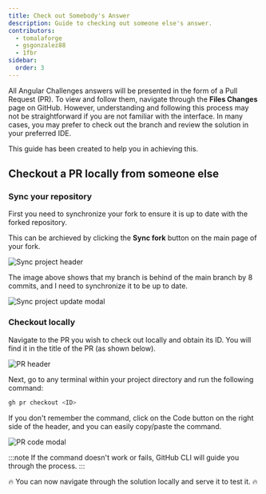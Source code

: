```yaml
---
title: Check out Somebody's Answer
description: Guide to checking out someone else's answer.
contributors:
  - tomalaforge
  - gsgonzalez88
  - 1fbr
sidebar:
  order: 3
---
```


All Angular Challenges answers will be presented in the form of a Pull Request (PR). To view and follow them, navigate through the **Files Changes** page on GitHub. However, understanding and following this process may not be straightforward if you are not familiar with the interface. In many cases, you may prefer to check out the branch and review the solution in your preferred IDE.

This guide has been created to help you in achieving this.

## Checkout a PR locally from someone else

### Sync your repository

First you need to synchronize your fork to ensure it is up to date with the forked repository.

This can be archieved by clicking the **Sync fork** button on the main page of your fork.

![Sync project header](../../../assets/fork-sync.png)

The image above shows that my branch is behind of the main branch by 8 commits, and I need to synchronize it to be up to date.

![Sync project update modal](../../../assets/sync-fork-update.png)

### Checkout locally

Navigate to the PR you wish to check out locally and obtain its ID. You will find it in the title of the PR (as shown below).

![PR header](../../../assets/PR-header.png)

Next, go to any terminal within your project directory and run the following command:

```bash
gh pr checkout <ID>
```

If you don't remember the command, click on the Code button on the right side of the header, and you can easily copy/paste the command.

![PR code modal](../../../assets/PR-code-btn-modal.png)

:::note
If the command doesn't work or fails, GitHub CLI will guide you through the process.
:::

🔥 You can now navigate through the solution locally and serve it to test it. 🔥

<!-- gh repo set-default -->
